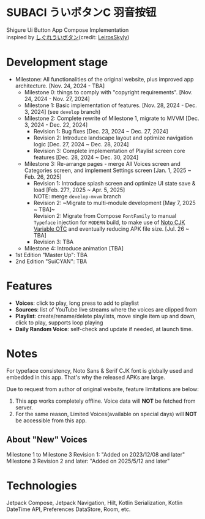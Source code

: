 
# SUBACI ういボタンC 羽音按钮

Shigure Ui Button App Compose Implementation  
inspired by [しぐれういボタン](https://leiros.cloudfree.jp/usbtn/usbtn.html)(credit: [LeirosSkyly](https://x.com/LSkyly))

# Development stage

- Milestone: All functionalities of the original website, plus improved app architecture.  [Nov. 24, 2024 - TBA]
    - Milestone 0: things to comply with "copyright requirements".  [Nov. 24, 2024 - Nov. 27, 2024]
    - Milestone 1: Basic implementation of features.  [Nov. 28, 2024 - Dec. 3, 2024]
      (see `develop` branch)
    - Milestone 2: Complete rewrite of Milestone 1, migrate to MVVM [Dec. 3, 2024 - Dec. 22, 2024]
      - Revision 1: Bug fixes [Dec. 23, 2024 ~ Dec. 27, 2024]
      - Revision 2: Introduce landscape layout and optimize navigation logic [Dec. 27, 2024 ~ Dec. 28, 2024]
      - Revision 3: Complete implementation of Playlist screen core features [Dec. 28, 2024 ~ Dec. 30, 2024]
    - Milestone 3: Re-arrange pages - merge All Voices screen and Categories screen, and implement Settings screen [Jan. 1, 2025 ~ Feb. 26, 2025]
      - Revision 1: Introduce splash screen and optimize UI state save & load [Feb. 27?, 2025 ~ Apr. 5, 2025]  
        NOTE: merge `develop-mvvm` branch
      - Revision 2: ~Migrate to multi-module development [May 7, 2025 ~ TBA]~<br>
        Revision 2: Migrate from Compose `FontFamily` to manual `Typeface` injection for `MODERN` build, to make use of [Noto CJK Variable OTC](https://github.com/notofonts/noto-cjk) and eventually reducing APK file size. [Jul. 26 ~ TBA]
      - Revision 3: TBA
    - Milestone 4: Introduce animation [TBA]
- 1st Edition "Master Up": TBA
- 2nd Edition "SuiCYAN": TBA

# Features

- **Voices**: click to play, long press to add to playlist  
- **Sources**: list of YouTube live streams where the voices are clipped from  
- **Playlist**: create/rename/delete playlists, move single item up and down, click to play, supports loop playing  
- **Daily Random Voice**: self-check and update if needed, at launch time.  

# Notes

For typeface consistency, Noto Sans & Serif CJK font is globally used and embedded in this app. That's why the released APKs are large.

Due to request from author of original website, feature limitations are below: 

1. This app works completely offline. Voice data will **NOT** be fetched from server.
2. For the same reason, Limited Voices(available on special days) will **NOT** be accessible from this app.

## About "New" Voices

Milestone 1 to Milestone 3 Revision 1: "Added on 2023/12/08 and later"  
Milestone 3 Revision 2 and later: "Added on 2025/5/12 and later"

# Technologies

Jetpack Compose, Jetpack Navigation, Hilt, Kotlin Serialization, Kotlin DateTime API, Preferences DataStore, Room, etc.
